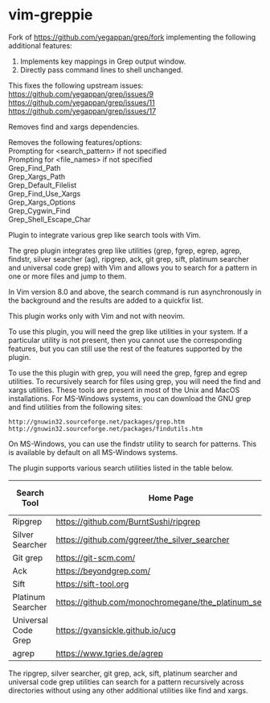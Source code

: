 vim-greppie
===========

Fork of <https://github.com/yegappan/grep/fork> implementing the following
additional features:

1) Implements key mappings in Grep output window.
2) Directly pass command lines to shell unchanged.

This fixes the following upstream issues:
<https://github.com/yegappan/grep/issues/9>
<https://github.com/yegappan/grep/issues/11>
<https://github.com/yegappan/grep/issues/17>

Removes find and xargs dependencies.
    
Removes the following features/options:  
Prompting for \<search_pattern\> if not specified  
Prompting for \<file_names\> if not specified  
Grep\_Find\_Path  
Grep\_Xargs\_Path  
Grep\_Default\_Filelist  
Grep\_Find\_Use\_Xargs  
Grep\_Xargs\_Options  
Grep\_Cygwin\_Find  
Grep\_Shell\_Escape\_Char

Plugin to integrate various grep like search tools with Vim.

The grep plugin integrates grep like utilities (grep, fgrep, egrep, agrep,
findstr, silver searcher (ag), ripgrep, ack, git grep, sift, platinum searcher
and universal code grep) with Vim and allows you to search for a pattern in one
or more files and jump to them.

In Vim version 8.0 and above, the search command is run asynchronously
in the background and the results are added to a quickfix list.

This plugin works only with Vim and not with neovim.

To use this plugin, you will need the grep like utilities in your system.  If a
particular utility is not present, then you cannot use the corresponding
features, but you can still use the rest of the features supported by the
plugin.

To use the this plugin with grep, you will need the grep, fgrep and egrep
utilities. To recursively search for files using grep, you will need the find
and xargs utilities. These tools are present in most of the Unix and MacOS
installations.  For MS-Windows systems, you can download the GNU grep and find
utilities from the following sites:

    http://gnuwin32.sourceforge.net/packages/grep.htm
    http://gnuwin32.sourceforge.net/packages/findutils.htm

On MS-Windows, you can use the findstr utility to search for patterns.
This is available by default on all MS-Windows systems.

The plugin supports various search utilities listed in the table below.

Search Tool | Home Page | Grep Plugin Command |
----------- | ----------| --------------------|
Ripgrep | https://github.com/BurntSushi/ripgrep | :Rg
Silver Searcher | https://github.com/ggreer/the_silver_searcher | :Ag
Git grep | https://git-scm.com/ | :Gitgrep
Ack | https://beyondgrep.com/ | :Ack
Sift | https://sift-tool.org | :Sift
Platinum Searcher | https://github.com/monochromegane/the_platinum_searcher | :Ptgrep
Universal Code Grep | https://gvansickle.github.io/ucg | :Ucgrep
agrep | https://www.tgries.de/agrep | :Agrep

The ripgrep, silver searcher, git grep, ack, sift, platinum searcher and
universal code grep utilities can search for a pattern recursively
across directories without using any other additional utilities like
find and xargs.
